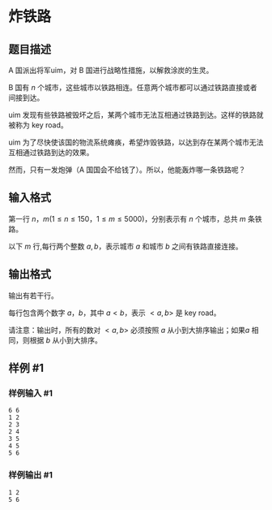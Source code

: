 # 炸铁路

## 题目描述

A 国派出将军uim，对 B 国进行战略性措施，以解救涂炭的生灵。

B 国有 $n$ 个城市，这些城市以铁路相连。任意两个城市都可以通过铁路直接或者间接到达。

uim 发现有些铁路被毁坏之后，某两个城市无法互相通过铁路到达。这样的铁路就被称为 key road。

uim 为了尽快使该国的物流系统瘫痪，希望炸毁铁路，以达到存在某两个城市无法互相通过铁路到达的效果。

然而，只有一发炮弹（A 国国会不给钱了）。所以，他能轰炸哪一条铁路呢？

## 输入格式

第一行 $n$，$m (1 \leq n\leq 150$，$1 \leq m \leq 5000)$，分别表示有 $n$ 个城市，总共 $m$ 条铁路。

以下 $m$ 行,每行两个整数 $a, b$，表示城市 $a$ 和城市 $b$ 之间有铁路直接连接。

## 输出格式

输出有若干行。

每行包含两个数字 $a$，$b$，其中 $a<b$，表示 $<a,b>$ 是 key road。

请注意：输出时，所有的数对 $<a,b>$ 必须按照 $a$ 从小到大排序输出；如果$a$ 相同，则根据 $b$ 从小到大排序。

## 样例 #1

### 样例输入 #1

```
6 6
1 2
2 3
2 4
3 5
4 5
5 6
```

### 样例输出 #1

```
1 2
5 6
```